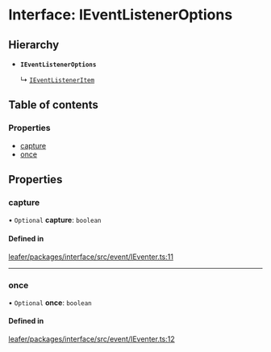 # Interface: IEventListenerOptions

## Hierarchy

- **`IEventListenerOptions`**

  ↳ [`IEventListenerItem`](IEventListenerItem.md)

## Table of contents

### Properties

- [capture](IEventListenerOptions.md#capture)
- [once](IEventListenerOptions.md#once)

## Properties

### capture

• `Optional` **capture**: `boolean`

#### Defined in

[leafer/packages/interface/src/event/IEventer.ts:11](https://github.com/leaferjs/leafer/blob/27e942d/packages/interface/src/event/IEventer.ts#L11)

___

### once

• `Optional` **once**: `boolean`

#### Defined in

[leafer/packages/interface/src/event/IEventer.ts:12](https://github.com/leaferjs/leafer/blob/27e942d/packages/interface/src/event/IEventer.ts#L12)
